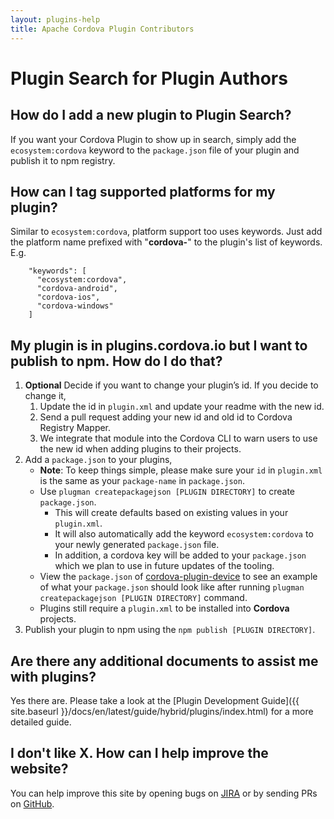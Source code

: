 ```yaml
---
layout: plugins-help
title: Apache Cordova Plugin Contributors
---
```


# Plugin Search for Plugin Authors

## How do I add a new plugin to Plugin Search?

If you want your Cordova Plugin to show up in search, simply add the `ecosystem:cordova` keyword to the `package.json` file of your plugin and publish it to npm registry.

## How can I tag supported platforms for my plugin?

Similar to `ecosystem:cordova`, platform support too uses keywords. Just add the platform name prefixed with "**cordova-**" to the plugin's list of keywords. E.g.


        "keywords": [
          "ecosystem:cordova",
          "cordova-android",
          "cordova-ios",
          "cordova-windows"
        ]


## My plugin is in plugins.cordova.io but I want to publish to npm. How do I do that?

1. **Optional** Decide if you want to change your plugin’s id. If you decide to change it,
    1. Update the id in `plugin.xml` and update your readme with the new id.
    2. Send a pull request adding your new id and old id to Cordova Registry Mapper.
    3. We integrate that module into the Cordova CLI to warn users to use the new id when adding plugins to their projects.
2. Add a `package.json` to your plugins,
    * **Note**: To keep things simple, please make sure your `id` in `plugin.xml` is the same as your `package-name` in `package.json`.
    * Use `plugman createpackagejson [PLUGIN DIRECTORY]` to create `package.json`.
        * This will create defaults based on existing values in your `plugin.xml`.
        * It will also automatically add the keyword `ecosystem:cordova` to your newly generated `package.json` file.
        * In addition, a cordova key will be added to your `package.json` which we plan to use in future updates of the tooling.
    * View the `package.json` of [cordova-plugin-device](https://github.com/apache/cordova-plugin-device/blob/master/package.json) to see an example of what your `package.json` should look like after running `plugman createpackagejson [PLUGIN DIRECTORY]` command.
    * Plugins still require a `plugin.xml` to be installed into **Cordova** projects.
3. Publish your plugin to npm using the `npm publish [PLUGIN DIRECTORY]`.

## Are there any additional documents to assist me with plugins?

Yes there are. Please take a look at the [Plugin Development Guide]({{ site.baseurl }}/docs/en/latest/guide/hybrid/plugins/index.html) for a more detailed guide.

## I don't like X. How can I help improve the website?

You can help improve this site by opening bugs on [JIRA](https://issues.apache.org/jira/issues/?jql=project%20%3D%20CB%20AND%20status%20%3D%20Open%20AND%20component%20%3D%20%22Registry%20Web%22) or by sending PRs on [GitHub](https://github.com/apache/cordova-docs/).
